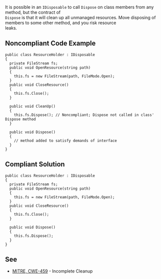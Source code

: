 
It is possible in an `IDisposable` to call `Dispose` on class members from any method, but the contract of<br>`Dispose` is that it will clean up all unmanaged resources. Move disposing of members to some other method, and you risk resource<br>leaks.

## Noncompliant Code Example


    public class ResourceHolder : IDisposable
    {
      private FileStream fs;
      public void OpenResource(string path)
      {
        this.fs = new FileStream(path, FileMode.Open);
      }
      public void CloseResource()
      {
        this.fs.Close();
      }
    
      public void CleanUp()
      {
        this.fs.Dispose(); // Noncompliant; Dispose not called in class' Dispose method
      }
    
      public void Dispose()
      {
        // method added to satisfy demands of interface
      }
    }


## Compliant Solution


    public class ResourceHolder : IDisposable
    {
      private FileStream fs;
      public void OpenResource(string path)
      {
        this.fs = new FileStream(path, FileMode.Open);
      }
      public void CloseResource()
      {
        this.fs.Close();
      }
    
      public void Dispose()
      {
        this.fs.Dispose();
      }
    }


## See

- [MITRE, CWE-459](http://cwe.mitre.org/data/definitions/459.html) - Incomplete Cleanup

